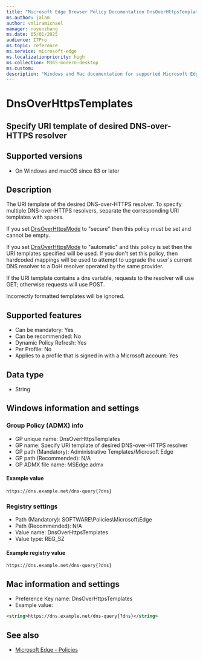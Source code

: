 ```yaml
---
title: "Microsoft Edge Browser Policy Documentation DnsOverHttpsTemplates"
ms.author: jalam
author: vmliramichael
manager: nuyunzhang
ms.date: 05/01/2025
audience: ITPro
ms.topic: reference
ms.service: microsoft-edge
ms.localizationpriority: high
ms.collection: M365-modern-desktop
ms.custom:
description: "Windows and Mac documentation for supported Microsoft Edge Browser policy: Specify URI template of desired DNS-over-HTTPS resolver"
---
```


<!--THIS FILE IS AUTOMATICALLY GENERATED. MANUAL CHANGES WILL BE OVERWRITTEN.-->
<!--Please contact the Microsoft Edge Manageability team with any questions.-->

# DnsOverHttpsTemplates

## Specify URI template of desired DNS-over-HTTPS resolver


## Supported versions

- On Windows and macOS since 83 or later

## Description

The URI template of the desired DNS-over-HTTPS resolver. To specify multiple DNS-over-HTTPS resolvers, separate the corresponding URI templates with spaces.

If you set [DnsOverHttpsMode](DnsOverHttpsMode.md) to "secure" then this policy must be set and cannot be empty.

If you set [DnsOverHttpsMode](DnsOverHttpsMode.md) to "automatic" and this policy is set then the URI templates specified will be used. If you don't set this policy, then hardcoded mappings will be used to attempt to upgrade the user's current DNS resolver to a DoH resolver operated by the same provider.

If the URI template contains a dns variable, requests to the resolver will use GET; otherwise requests will use POST.

Incorrectly formatted templates will be ignored.

## Supported features

- Can be mandatory: Yes
- Can be recommended: No
- Dynamic Policy Refresh: Yes
- Per Profile: No
- Applies to a profile that is signed in with a Microsoft account: Yes

## Data type

- String

## Windows information and settings

### Group Policy (ADMX) info

- GP unique name: DnsOverHttpsTemplates
- GP name: Specify URI template of desired DNS-over-HTTPS resolver
- GP path (Mandatory): Administrative Templates/Microsoft Edge
- GP path (Recommended): N/A
- GP ADMX file name: MSEdge.admx

#### Example value

```
https://dns.example.net/dns-query{?dns}
```

### Registry settings

- Path (Mandatory): SOFTWARE\Policies\Microsoft\Edge
- Path (Recommended): N/A
- Value name: DnsOverHttpsTemplates
- Value type: REG_SZ

#### Example registry value

```
https://dns.example.net/dns-query{?dns}
```


## Mac information and settings

- Preference Key name: DnsOverHttpsTemplates
- Example value:

```xml
<string>https://dns.example.net/dns-query{?dns}</string>
```

## See also
- [Microsoft Edge - Policies](../microsoft-edge-policies.md)
